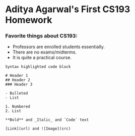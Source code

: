 # Aditya Agarwal's First CS193 Homework

### Favorite things about CS193:
- Professors are enrolled students essentially.
- There are no exams/midterms.
- It is quite a practical course.

```
Syntax highlighted code block

# Header 1
## Header 2
### Header 3

- Bulleted
- List

1. Numbered
2. List

**Bold** and _Italic_ and `Code` text

[Link](url) and ![Image](src)
```

